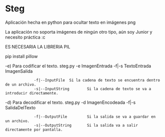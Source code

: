 # Steg
Aplicación hecha en python para ocultar texto en imágenes png

La aplicación no soporta imágenes de ningún otro tipo, aún soy Junior y necesito práctica :c

ES NECESARIA LA LIBRERIA PIL 

pip install pillow

-e)     Para codificar el texto.
      steg.py -e ImagenEntrada -f|-s TextoEntrada ImagenSalida 

                 -f|--InputFile  Si la cadena de texto se encuentra dentro de un archivo.      
                 -s|--InputString        Si la cadena de texto se va a introducir directamente.

-d)      Para decodificar el texto.
       steg.py -d ImagenEncodeada -f|-s SalidaDelTexto 

                 -f|--OutputFile         Si la salida se va a guardar en un archivo.
                 -s|--OutputString       Si la salida va a salir directamente por pantalla.    

